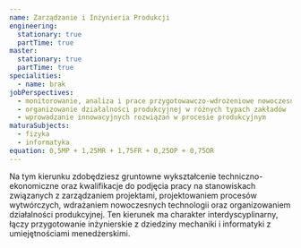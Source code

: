 ```yaml
---
name: Zarządzanie i Inżynieria Produkcji
engineering:
  stationary: true
  partTime: true
master:
  stationary: true
  partTime: true
specialities:
  - name: brak
jobPerspectives:
  - monitorowanie, analiza i prace przygotowawczo-wdrożeniowe nowoczesnych technologii
  - organizowanie działalności produkcyjnej w różnych typach zakładów
  - wprowadzanie innowacyjnych rozwiązań w procesie produkcyjnym
maturaSubjects:
  - fizyka
  - informatyka
equation: 0,5MP + 1,25MR + 1,75FR + 0,25OP + 0,75OR
---
```

Na tym kierunku zdobędziesz gruntowne wykształcenie techniczno-ekonomiczne oraz kwalifikacje do podjęcia pracy na stanowiskach związanych z zarządzaniem projektami, projektowaniem procesów wytwórczych, wdrażaniem nowoczesnych technologii oraz organizowaniem działalności produkcyjnej. Ten kierunek ma charakter interdyscyplinarny, łączy przygotowanie inżynierskie z dziedziny mechaniki i informatyki z umiejętnościami menedżerskimi.